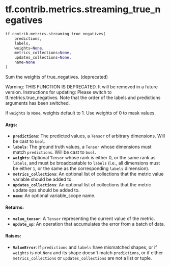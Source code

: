 <div itemscope itemtype="http://developers.google.com/ReferenceObject">
<meta itemprop="name" content="tf.contrib.metrics.streaming_true_negatives" />
<meta itemprop="path" content="Stable" />
</div>

# tf.contrib.metrics.streaming_true_negatives

``` python
tf.contrib.metrics.streaming_true_negatives(
    predictions,
    labels,
    weights=None,
    metrics_collections=None,
    updates_collections=None,
    name=None
)
```

Sum the weights of true_negatives. (deprecated)

Warning: THIS FUNCTION IS DEPRECATED. It will be removed in a future version.
Instructions for updating:
Please switch to tf.metrics.true_negatives. Note that the order of the labels and predictions arguments has been switched.

If `weights` is `None`, weights default to 1. Use weights of 0 to mask values.

#### Args:

* <b>`predictions`</b>: The predicted values, a `Tensor` of arbitrary dimensions. Will
    be cast to `bool`.
* <b>`labels`</b>: The ground truth values, a `Tensor` whose dimensions must match
    `predictions`. Will be cast to `bool`.
* <b>`weights`</b>: Optional `Tensor` whose rank is either 0, or the same rank as
    `labels`, and must be broadcastable to `labels` (i.e., all dimensions must
    be either `1`, or the same as the corresponding `labels` dimension).
* <b>`metrics_collections`</b>: An optional list of collections that the metric value
    variable should be added to.
* <b>`updates_collections`</b>: An optional list of collections that the metric update
    ops should be added to.
* <b>`name`</b>: An optional variable_scope name.


#### Returns:

* <b>`value_tensor`</b>: A `Tensor` representing the current value of the metric.
* <b>`update_op`</b>: An operation that accumulates the error from a batch of data.


#### Raises:

* <b>`ValueError`</b>: If `predictions` and `labels` have mismatched shapes, or if
    `weights` is not `None` and its shape doesn't match `predictions`, or if
    either `metrics_collections` or `updates_collections` are not a list or
    tuple.